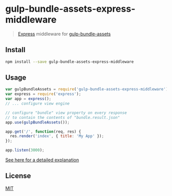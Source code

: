 # gulp-bundle-assets-express-middleware

> [Express](http://expressjs.com/) middleware for [gulp-bundle-assets](https://github.com/areusjs/gulp-bundle-assets)

## Install

```bash
npm install --save gulp-bundle-assets-express-middleware
```

## Usage

```js
var gulpBundleAssets = require('gulp-bundle-assets-express-middleware');
var express = require('express');
var app = express();
// ... configure view engine

// configure "bundle" view property on every response
// to contain the contents of "bundle.result.json"
app.use(gulpBundleAssets());

app.get('/', function(req, res) {
  res.render('index', { title: 'My App' });
});

app.listen(3000);
```

[See here for a detailed explanation](examples/basic)

## License

[MIT](http://opensource.org/licenses/MIT)
